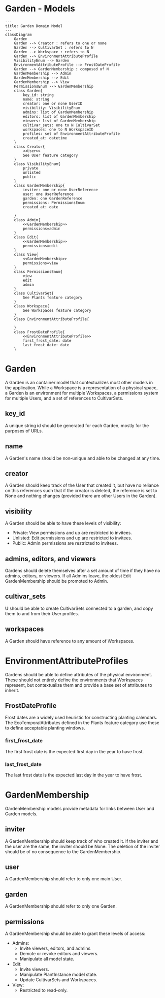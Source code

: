 # Garden - Models

```mermaid
---
title: Garden Domain Model
---
classDiagram
    Garden
    Garden --> Creator : refers to one or none
    Garden --> CultivarSet : refers to N
    Garden --> Workspace : refers to N
    Garden --> EnvironmentAttributeProfile 
    VisibilityEnum --> Garden
    EnvironmentAttributeProfile --> FrostDateProfile
    Garden --> GardenMembership : composed of N  
    GardenMembership --> Admin
    GardenMembership --> Edit
    GardenMembership --> View 
    PermissionsEnum --> GardenMembership
    class Garden{
        key_id: string
        name: string
        creator: one or none UserID
        visibility: VisibilityEnum
        admins: list of GardenMembership
        editors: list of GardenMembership
        viewers: list of GardenMembership
        cultivar_sets: one to N CultivarSet
        workspaces: one to N WorkspaceID
        profiles: set of EnvironmentAttributeProfile
        created_at: datetime
    }
    class Creator{
        <<User>>
        See User feature category 
    }
    class VisibilityEnum{
        private
        unlisted
        public
    }
    class GardenMembership{
        inviter: one or none UserReference
        user: one UserReference
        garden: one GardenReference
        permissions: PermissionsEnum
        created_at: date

    }
    class Admin{
        <<GardenMembership>>
        permissions=admin
    }
    class Edit{
        <<GardenMembership>>
        permissions=edit
    }
    class View{
        <<GardenMembership>>
        permissions=view
    }
    class PermissionsEnum{
        view
        edit
        admin
    }
    class CultivarSet{
        See Plants feature category
    }
    class Workspace{
        See Workspaces feature category
    }
    class EnvironmentAttributeProfile{

    }
    class FrostDateProfile{
        <<EnvironmentAttributeProfile>>
        first_frost_date: date
        last_frost_date: date
    }
```

# Garden

A Garden is an container model that contextualizes most other models in the application. While a Workspace is a representation of a physical space, a Garden is an environment for multiple Workspaces, a permissions system for multiple Users, and a set of references to CultivarSets.  

## key_id

A unique string id should be generated for each Garden, mostly for the purposes of URLs.

## name

A Garden's name should be non-unique and able to be changed at any time.

## creator

A Garden should keep track of the User that created it, but have no reliance on this references such that if the creator is deleted, the reference is set to None and nothing changes (provided there are other Users in the Garden).

## visibility

A Garden should be able to have these levels of visibility:
- Private: View permissions and up are restricted to invitees.
- Unlisted: Edit permissions and up are restricted to invitees.
- Public: Admin permissions are restricted to invitees.

## admins, editors, and viewers

Gardens should delete themselves after a set amount of time if they have no admins, editors, or viewers. If all Admins leave, the oldest Edit GardenMembership should be promoted to Admin.

## cultivar_sets

U should be able to create CultivarSets connected to a garden, and copy them to and from their User profiles.

## workspaces

A Garden should have reference to any amount of Workspaces.

# EnvironmentAttributeProfiles

Gardens should be able to define attributes of the physical environment. These should not entirely define the environments that Workspaces represent, but contextualize them and provide a base set of attributes to inherit.

## FrostDateProfile

Frost dates are a widely used heuristic for constructing planting calendars. The EcoTemporalAttributes defined in the Plants feature category use these to define acceptable planting windows.

### first_frost_date

The first frost date is the expected first day in the year to have frost.

### last_frost_date

The last frost date is the expected last day in the year to have frost. 

# GardenMembership

GardenMembership models provide metadata for links between User and Garden models.

## inviter

A GardenMembership should keep track of who created it. If the inviter and the user are the same, the inviter should be None. The deletion of the inviter should be of no consequence to the GardenMembership. 

## user

A GardenMembership should refer to only one main User.

## garden

A GardenMembership should refer to only one Garden.

## permissions

A GardenMembership should be able to grant these levels of access:
- Admins:
    - Invite viewers, editors, and admins.
    - Demote or revoke editors and viewers.
    - Manipulate all model state.
- Edit:
    - Invite viewers.
    - Manipulate PlantInstance model state.
    - Update CultivarSets and Workspaces.
- View: 
    - Restricted to read-only.
